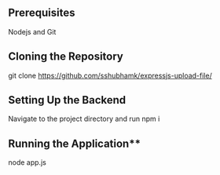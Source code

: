 ## Prerequisites 
Nodejs and Git
## Cloning the Repository
git clone https://github.com/sshubhamk/expressjs-upload-file/
## Setting Up the Backend
Navigate to the project directory and run npm i 
## Running the Application**
node app.js
